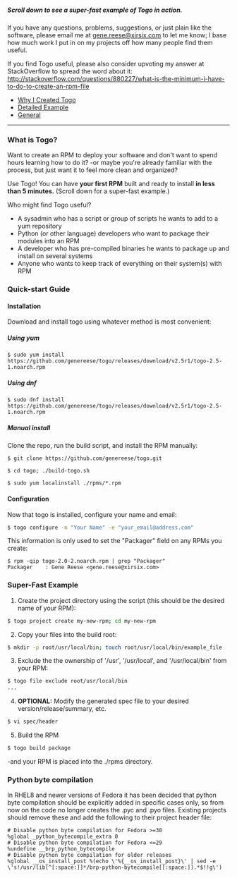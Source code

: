 ##### Scroll down to see a super-fast example of Togo in action.

If you have any questions, problems, suggestions, or just plain like the software, please email me at gene.reese@xirsix.com to let me know; I base how much work I put in on my projects off how many people find them useful.

If you find Togo useful, please also consider upvoting my answer at StackOverflow to spread the word about it:
http://stackoverflow.com/questions/880227/what-is-the-minimum-i-have-to-do-to-create-an-rpm-file

* [Why I Created Togo](./docs/about.md)
* [Detailed Example](./docs/detailed-example.md)
* [General](./docs/general.md)

---

### What is Togo?
Want to create an RPM to deploy your software and don't want to spend hours learning how to do it? -or maybe you're already familiar with the process, but just want it to feel more clean and organized?

Use Togo! You can have **your first RPM** built and ready to install **in less than 5 minutes.** (Scroll down for a super-fast example.)

Who might find Togo useful?
* A sysadmin who has a script or group of scripts he wants to add to a yum repository
* Python (or other language) developers who want to package their modules into an RPM
* A developer who has pre-compiled binaries he wants to package up and install on several systems
* Anyone who wants to keep track of everything on their system(s) with RPM
 

### Quick-start Guide
#### Installation

Download and install togo using whatever method is most convenient:

##### Using yum
```
$ sudo yum install https://github.com/genereese/togo/releases/download/v2.5r1/togo-2.5-1.noarch.rpm
```

##### Using dnf
```
$ sudo dnf install https://github.com/genereese/togo/releases/download/v2.5r1/togo-2.5-1.noarch.rpm
```

##### Manual install

Clone the repo, run the build script, and install the RPM manually:

```
$ git clone https://github.com/genereese/togo.git

$ cd togo; ./build-togo.sh

$ sudo yum localinstall ./rpms/*.rpm
```

#### Configuration
Now that togo is installed, configure your name and email:

```bash
$ togo configure -n "Your Name" -e "your_email@address.com"
```

This information is only used to set the "Packager" field on any RPMs you create:

```
$ rpm -qip togo-2.0-2.noarch.rpm | grep "Packager"
Packager    : Gene Reese <gene.reese@xirsix.com>
```

### Super-Fast Example

1) Create the project directory using the script (this should be the desired name of your RPM):
```bash
$ togo project create my-new-rpm; cd my-new-rpm
```
2) Copy your files into the build root:
```bash
$ mkdir -p root/usr/local/bin; touch root/usr/local/bin/example_file
```

3) Exclude the the ownership of '/usr', '/usr/local', and '/usr/local/bin' from your RPM:
```bash
$ togo file exclude root/usr/local/bin
...
```

4) **OPTIONAL:** Modify the generated spec file to your desired version/release/summary, etc.
```bash
$ vi spec/header
```
5) Build the RPM
```bash
$ togo build package
```
-and your RPM is placed into the ./rpms directory.

### Python byte compilation
In RHEL8 and newer versions of Fedora it has been decided that python byte compilation should be explicitly added in specific cases only, so from now on the code no longer creates the .pyc and .pyo files. Existing projects should remove these and add the following to their project header file:
```
# Disable python byte compilation for Fedora >=30
%global _python_bytecompile_extra 0
# Disable python byte compilation for Fedora <=29
%undefine __brp_python_bytecompile
# Disable python byte compilation for older releases
%global __os_install_post %(echo \'%{__os_install_post}\' | sed -e \'s!/usr/lib[^[:space:]]*/brp-python-bytecompile[[:space:]].*$!!g\')
```
